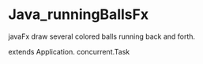 # Java_runningBallsFx
javaFx draw several colored balls running back and forth.

extends Application.
concurrent.Task
